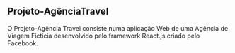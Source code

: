 ## Projeto-AgênciaTravel

O Projeto-Agência Travel consiste numa aplicação Web de uma Agência de Viagem Ficticia desenvolvido pelo framework React.js criado pelo Facebook. 



